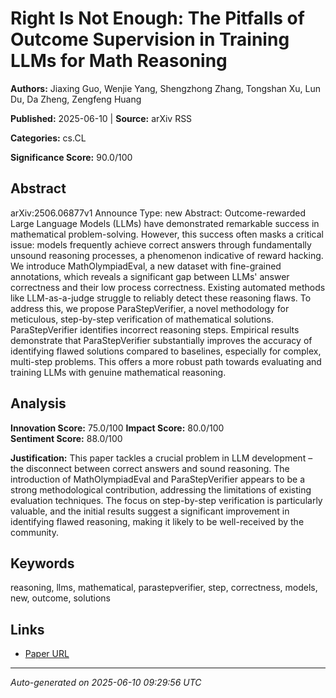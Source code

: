 # Right Is Not Enough: The Pitfalls of Outcome Supervision in Training LLMs for Math Reasoning

**Authors:** Jiaxing Guo, Wenjie Yang, Shengzhong Zhang, Tongshan Xu, Lun Du, Da Zheng, Zengfeng Huang

**Published:** 2025-06-10 | **Source:** arXiv RSS

**Categories:** cs.CL

**Significance Score:** 90.0/100

## Abstract

arXiv:2506.06877v1 Announce Type: new 
Abstract: Outcome-rewarded Large Language Models (LLMs) have demonstrated remarkable success in mathematical problem-solving. However, this success often masks a critical issue: models frequently achieve correct answers through fundamentally unsound reasoning processes, a phenomenon indicative of reward hacking. We introduce MathOlympiadEval, a new dataset with fine-grained annotations, which reveals a significant gap between LLMs' answer correctness and their low process correctness. Existing automated methods like LLM-as-a-judge struggle to reliably detect these reasoning flaws. To address this, we propose ParaStepVerifier, a novel methodology for meticulous, step-by-step verification of mathematical solutions. ParaStepVerifier identifies incorrect reasoning steps. Empirical results demonstrate that ParaStepVerifier substantially improves the accuracy of identifying flawed solutions compared to baselines, especially for complex, multi-step problems. This offers a more robust path towards evaluating and training LLMs with genuine mathematical reasoning.

## Analysis

**Innovation Score:** 75.0/100
**Impact Score:** 80.0/100  
**Sentiment Score:** 88.0/100

**Justification:** This paper tackles a crucial problem in LLM development – the disconnect between correct answers and sound reasoning. The introduction of MathOlympiadEval and ParaStepVerifier appears to be a strong methodological contribution, addressing the limitations of existing evaluation techniques. The focus on step-by-step verification is particularly valuable, and the initial results suggest a significant improvement in identifying flawed reasoning, making it likely to be well-received by the community.

## Keywords

reasoning, llms, mathematical, parastepverifier, step, correctness, models, new, outcome, solutions

## Links

- [Paper URL](https://arxiv.org/abs/2506.06877)

---
*Auto-generated on 2025-06-10 09:29:56 UTC*
